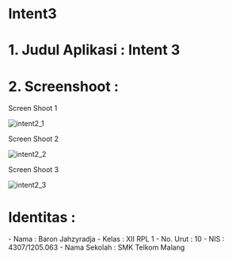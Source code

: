 # Intent3

<h1>1. Judul Aplikasi : Intent 3</h1>
<h1>2. Screenshoot : </h1>

Screen Shoot 1

![intent2_1](https://cloud.githubusercontent.com/assets/22133450/19218154/5beec9d6-8e1c-11e6-90b5-d627058763c0.png)

Screen Shoot 2

![intent2_2](https://cloud.githubusercontent.com/assets/22133450/19218155/5bf50986-8e1c-11e6-8d5a-f7db2e42e520.png)

Screen Shoot 3

![intent2_3](https://cloud.githubusercontent.com/assets/22133450/19218156/5bf5315e-8e1c-11e6-9bfb-704d23415f43.png)

<h1>Identitas : </h1>
- Nama : Baron Jahzyradja
- Kelas : XII RPL 1
- No. Urut : 10
- NIS : 4307/1205.063
- Nama Sekolah : SMK Telkom Malang
